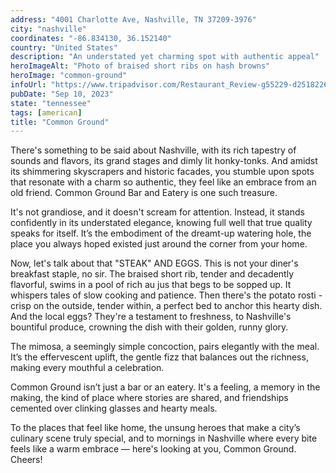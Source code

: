 ```yaml
---
address: "4001 Charlotte Ave, Nashville, TN 37209-3976"
city: "nashville"
coordinates: "-86.834130, 36.152140"
country: "United States"
description: "An understated yet charming spot with authentic appeal"
heroImageAlt: "Photo of braised short ribs on hash browns"
heroImage: "common-ground"
infoUrl: "https://www.tripadvisor.com/Restaurant_Review-g55229-d25182268-Reviews-Common_Ground-Nashville_Davidson_County_Tennessee.html"
pubDate: "Sep 10, 2023"
state: "tennessee"
tags: [american]
title: "Common Ground"
---
```


There's something to be said about Nashville, with its rich tapestry of sounds and flavors, its grand stages and dimly lit honky-tonks. And amidst its shimmering skyscrapers and historic facades, you stumble upon spots that resonate with a charm so authentic, they feel like an embrace from an old friend. Common Ground Bar and Eatery is one such treasure.

It's not grandiose, and it doesn't scream for attention. Instead, it stands confidently in its understated elegance, knowing full well that true quality speaks for itself. It’s the embodiment of the dreamt-up watering hole, the place you always hoped existed just around the corner from your home.

Now, let's talk about that "STEAK" AND EGGS. This is not your diner's breakfast staple, no sir. The braised short rib, tender and decadently flavorful, swims in a pool of rich au jus that begs to be sopped up. It whispers tales of slow cooking and patience. Then there's the potato rosti - crisp on the outside, tender within, a perfect bed to anchor this hearty dish. And the local eggs? They're a testament to freshness, to Nashville's bountiful produce, crowning the dish with their golden, runny glory.

The mimosa, a seemingly simple concoction, pairs elegantly with the meal. It’s the effervescent uplift, the gentle fizz that balances out the richness, making every mouthful a celebration.

Common Ground isn’t just a bar or an eatery. It's a feeling, a memory in the making, the kind of place where stories are shared, and friendships cemented over clinking glasses and hearty meals.

To the places that feel like home, the unsung heroes that make a city’s culinary scene truly special, and to mornings in Nashville where every bite feels like a warm embrace — here's looking at you, Common Ground. Cheers!
